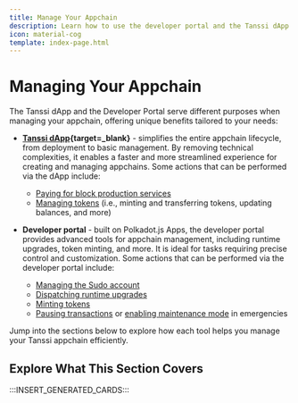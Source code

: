 ```yaml
---
title: Manage Your Appchain
description: Learn how to use the developer portal and the Tanssi dApp to manage your appchain, including minting tokens, paying for block production services, and more.
icon: material-cog
template: index-page.html
---
```


# Managing Your Appchain

The Tanssi dApp and the Developer Portal serve different purposes when managing your appchain, offering unique benefits tailored to your needs:

- **[Tanssi dApp](https://apps.tanssi.network){target=\_blank}** - simplifies the entire appchain lifecycle, from deployment to basic management. By removing technical complexities, it enables a faster and more streamlined experience for creating and managing appchains. Some actions that can be performed via the dApp include:

    - [Paying for block production services](/builders/manage/dapp/services-payment/)
    - [Managing tokens](/builders/manage/dapp/manage-tokens/) (i.e., minting and transferring tokens, updating balances, and more)

- **Developer portal** - built on Polkadot.js Apps, the developer portal provides advanced tools for appchain management, including runtime upgrades, token minting, and more. It is ideal for tasks requiring precise control and customization. Some actions that can be performed via the developer portal include:

    - [Managing the Sudo account](/builders/manage/developer-portal/sudo/)
    - [Dispatching runtime upgrades](/builders/manage/developer-portal/upgrade/)
    - [Minting tokens](/builders/manage/developer-portal/minting/)
    - [Pausing transactions](/builders/manage/developer-portal/pause-transactions/) or [enabling maintenance mode](/builders/manage/developer-portal/maintenance/) in emergencies

Jump into the sections below to explore how each tool helps you manage your Tanssi appchain efficiently.

## Explore What This Section Covers

:::INSERT_GENERATED_CARDS:::
